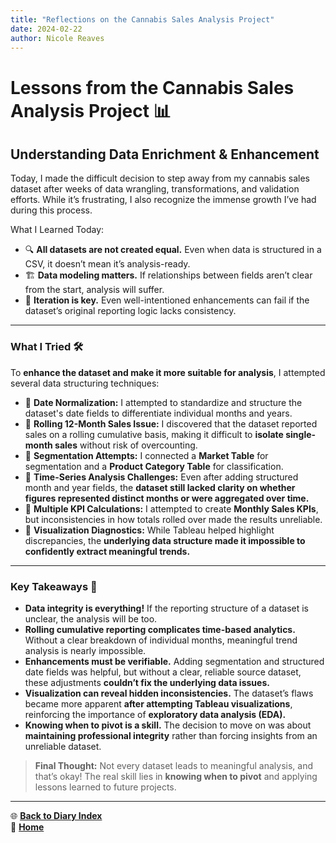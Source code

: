 ```yaml
---
title: "Reflections on the Cannabis Sales Analysis Project"
date: 2024-02-22
author: Nicole Reaves
---
```


# **Lessons from the Cannabis Sales Analysis Project** 📊

## **Understanding Data Enrichment & Enhancement**
Today, I made the difficult decision to step away from my cannabis sales dataset after weeks of data wrangling, transformations, and validation efforts. While it’s frustrating, I also recognize the immense growth I’ve had during this process.

What I Learned Today:

- 🔍 **All datasets are not created equal.** Even when data is structured in a CSV, it doesn’t mean it’s analysis-ready.
- 🏗️ **Data modeling matters.** If relationships between fields aren’t clear from the start, analysis will suffer.
- 🔄 **Iteration is key.** Even well-intentioned enhancements can fail if the dataset’s original reporting logic lacks consistency.

---

### **What I Tried** 🛠️
To **enhance the dataset and make it more suitable for analysis**, I attempted several data structuring techniques:
- 🔹 **Date Normalization:** I attempted to standardize and structure the dataset's date fields to differentiate individual months and years.
- 🔹 **Rolling 12-Month Sales Issue:** I discovered that the dataset reported sales on a rolling cumulative basis, making it difficult to **isolate single-month sales** without risk of overcounting.
- 🔹 **Segmentation Attempts:** I connected a **Market Table** for segmentation and a **Product Category Table** for classification.
- 🔹 **Time-Series Analysis Challenges:** Even after adding structured month and year fields, the **dataset still lacked clarity on whether figures represented distinct months or were aggregated over time.**
- 🔹 **Multiple KPI Calculations:** I attempted to create **Monthly Sales KPIs**, but inconsistencies in how totals rolled over made the results unreliable.
- 🔹 **Visualization Diagnostics:** While Tableau helped highlight discrepancies, the **underlying data structure made it impossible to confidently extract meaningful trends.**

---

### **Key Takeaways** 🚀
- **Data integrity is everything!** If the reporting structure of a dataset is unclear, the analysis will be too.
- **Rolling cumulative reporting complicates time-based analytics.** Without a clear breakdown of individual months, meaningful trend analysis is nearly impossible.
- **Enhancements must be verifiable.** Adding segmentation and structured date fields was helpful, but without a clear, reliable source dataset, these adjustments **couldn’t fix the underlying data issues.**
- **Visualization can reveal hidden inconsistencies.** The dataset’s flaws became more apparent **after attempting Tableau visualizations**, reinforcing the importance of **exploratory data analysis (EDA).**
- **Knowing when to pivot is a skill.** The decision to move on was about **maintaining professional integrity** rather than forcing insights from an unreliable dataset.

> **Final Thought:** Not every dataset leads to meaningful analysis, and that’s okay! The real skill lies in **knowing when to pivot** and applying lessons learned to future projects.

---
🌐 **[Back to Diary Index](README.md)**  
🔗 **[Home](../index.html)**
